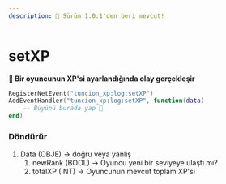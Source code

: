 ```yaml
---
description: 🔧 Sürüm 1.0.1'den beri mevcut!
---
```


# setXP

**📢 Bir oyuncunun XP'si ayarlandığında olay gerçekleşir**

```lua
RegisterNetEvent("tuncion_xp:log:setXP")
AddEventHandler("tuncion_xp:log:setXP", function(data)
    -- Büyünü burada yap 💫
end)
```

### Döndürür

1. Data <span className="color-blue">(OBJE)</span> <span className="color-orange">-> doğru veya yanlış</span>
   1. newRank <span className="color-blue">(BOOL)</span> <span className="color-orange">-> Oyuncu yeni bir seviyeye ulaştı mı?</span>
   2. totalXP <span className="color-blue">(INT)</span> <span className="color-orange">-> Oyuncunun mevcut toplam XP'si</span>